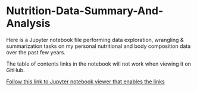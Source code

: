 # Nutrition-Data-Summary-And-Analysis
Here is a Jupyter notebook file performing data exploration, wrangling & summarization tasks on my personal nutritional and body composition data over the past few years. 

The table of contents links in the notebook will not work when viewing it on GitHub.

[Follow this link to Jupyter notebook viewer that enables the links](https://nbviewer.org/github/Cory-DeDell/Nutrition-Data-Wrangling-And-Exploration/blob/main/Nutrition%20Data%20Wrangling%20%26%20Exploration.ipynb#chapter5)
